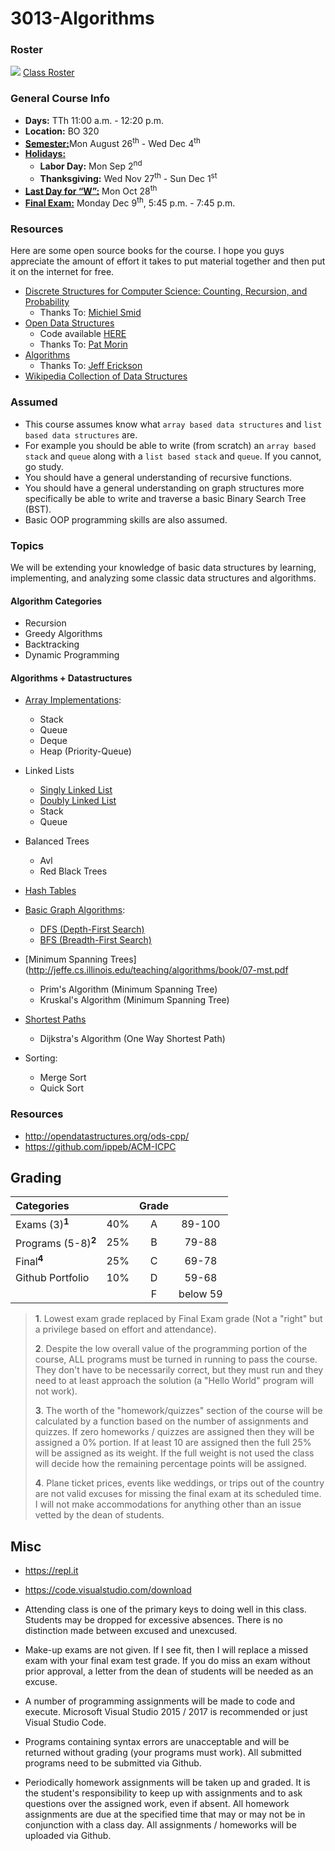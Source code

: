 # 3013-Algorithms

### Roster
![](https://d3vv6lp55qjaqc.cloudfront.net/items/220B0V0H3c041K2p251Z/google-sheets-16.png?X-CloudApp-Visitor-Id=1094421) [Class Roster](https://docs.google.com/spreadsheets/d/1SQl_DHJKxLCG9suGlVTX7CN8vZftHPZv3s3OqcwC0xs/edit?usp=sharing)

### General Course Info
- __Days:__ TTh 11:00 a.m. - 12:20 p.m. 
- __Location:__ BO 320
- [__Semester:__](https://msutexas.edu/registrar/_assets/files/pdfs/acadcal1920.pdf)Mon August 26<sup>th</sup> - Wed Dec 4<sup>th</sup>
- [__Holidays:__](https://msutexas.edu/registrar/_assets/files/pdfs/acadcal1920.pdf)
  - __Labor Day:__ Mon Sep 2<sup>nd</sup>
  - __Thanksgiving:__ Wed Nov 27<sup>th</sup> - Sun Dec 1<sup>st</sup>
- [__Last Day for “W”:__](https://msutexas.edu/registrar/_assets/files/pdfs/acadcal1920.pdf) Mon Oct 28<sup>th</sup>
- [__Final Exam:__](https://msutexas.edu/registrar/_assets/files/pdfs/fall19finals.pdf) Monday Dec 9<sup>th</sup>, 5:45 p.m. - 7:45 p.m.

### Resources

Here are some open source books for the course. I hope you guys appreciate the amount of effort it takes to put material together and then put it on the internet for free.

- [Discrete Structures for Computer Science: Counting, Recursion, and Probability](http://cglab.ca/~michiel/DiscreteStructures/)
  - Thanks To: [Michiel Smid](http://people.scs.carleton.ca/~michiel/)
- [Open Data Structures](https://opendatastructures.org/ods-cpp.pdf)
  - Code available [HERE](https://github.com/patmorin/ods)
  - Thanks To: [Pat Morin](http://cglab.ca/~morin/)
- [Algorithms](http://jeffe.cs.illinois.edu/teaching/algorithms/)
  - Thanks To: [Jeff Erickson](http://jeffe.cs.illinois.edu/)
- [Wikipedia Collection of Data Structures](https://en.wikipedia.org/wiki/Book:Data_structures)

### Assumed

- This course assumes know what `array based data structures` and `list based data structures` are.
- For example you should be able to write (from scratch) an `array based stack` and `queue` along with a `list based stack` and `queue`. If you cannot, go study.
- You should have a general understanding of recursive functions.
- You should have a general understanding on graph structures more specifically be able to write and traverse a basic Binary Search Tree (BST).
- Basic OOP programming skills are also assumed. 
  
### Topics

We will be extending your knowledge of basic data structures by learning, implementing, and analyzing some classic data structures and algorithms.

#### Algorithm Categories

- Recursion
- Greedy Algorithms
- Backtracking
- Dynamic Programming

#### Algorithms + Datastructures

- [Array Implementations](https://opendatastructures.org/ods-cpp/2_Array_Based_Lists.html):
  - Stack
  - Queue
  - Deque
  - Heap (Priority-Queue)
- Linked Lists
  - [Singly Linked List](https://opendatastructures.org/ods-cpp/3_1_Singly_Linked_List.html)
  - [Doubly Linked List](https://opendatastructures.org/ods-cpp/3_2_Doubly_Linked_List.html)
  - Stack
  - Queue
- Balanced Trees
  - Avl
  - Red Black Trees
- [Hash Tables](https://opendatastructures.org/ods-cpp/5_Hash_Tables.html)
- [Basic Graph Algorithms](http://jeffe.cs.illinois.edu/teaching/algorithms/book/05-graphs.pdf):
  - [DFS (Depth-First Search)](http://jeffe.cs.illinois.edu/teaching/algorithms/book/06-dfs.pdf)
  - [BFS (Breadth-First Search)](https://opendatastructures.org/ods-cpp/12_3_Graph_Traversal.html)
- [Minimum Spanning Trees](http://jeffe.cs.illinois.edu/teaching/algorithms/book/07-mst.pdf  
  - Prim's Algorithm (Minimum Spanning Tree)
  - Kruskal's Algorithm (Minimum Spanning Tree)
- [Shortest Paths](http://jeffe.cs.illinois.edu/teaching/algorithms/book/08-sssp.pdf)
  - Dijkstra's Algorithm (One Way Shortest Path)



- Sorting:
  - Merge Sort
  - Quick Sort

### Resources

- http://opendatastructures.org/ods-cpp/
- https://github.com/ippeb/ACM-ICPC

## Grading

| Categories                     |     |  Grade   |          | 
|:------------------------------ |:---:|:--------:|:--------:|
| Exams (3)<sup>**1**</sup>	     | 40% |  A       | 89-100   |
| Programs (5-8)<sup>**2**</sup> | 25% |  B       |  79-88   |
| Final<sup>**4**</sup>	         | 25% |  C       | 69-78    |
| Github Portfolio	             | 10% |  D       | 59-68    |
|                                |     |  F       | below 59 |

>**1**. Lowest exam grade replaced by Final Exam grade (Not a "right" but a privilege based on effort and attendance).
>
>**2**. Despite the low overall value of the programming portion of the course, ALL programs must be turned in running to pass the course.  They don't have to be necessarily correct, but they must run and they need to at least approach the solution (a "Hello World" program will not work). 
>
>**3**. The worth of the "homework/quizzes" section of the course will be calculated by a function based on the number of assignments and quizzes. If zero homeworks / quizzes are assigned then they will be assigned a 0% portion. If at least 10 are assigned then the full 25% will be assigned as its weight. If the full weight is not used the class will decide how the remaining percentage points will be assigned. 
>
>**4**. Plane ticket prices, events like weddings, or trips out of the country are not valid excuses for missing the final exam at its scheduled time. I will not make accommodations for anything other than an issue vetted by the dean of students. 

## Misc

- https://repl.it
- https://code.visualstudio.com/download

- Attending class is one of the primary keys to doing well in this class. Students may be dropped for excessive absences. There is no distinction made between excused and unexcused. 

- Make-up exams are not given. If I see fit, then I will replace a missed exam with your final exam test grade. If you do miss an exam without prior approval, a letter from the dean of students will be needed as an excuse.

- A number of programming assignments will be made to code and execute. Microsoft Visual Studio 2015 / 2017 is recommended or just Visual Studio Code.

- Programs containing syntax errors are unacceptable and will be returned without grading (your programs must work). All submitted programs need to be submitted via Github.

- Periodically homework assignments will be taken up and graded. It is the student's responsibility to keep up with assignments and to ask questions over the assigned work, even if absent. All homework assignments are due at the specified time that may or may not be in conjunction with a class day. All assignments / homeworks will be uploaded via Github.
